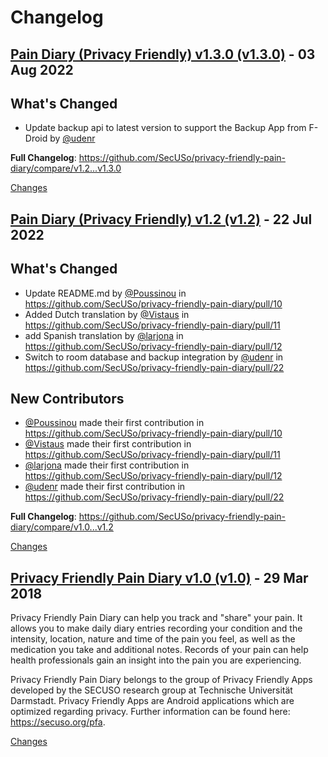 # Changelog

<a name="v1.3.0"></a>
## [Pain Diary (Privacy Friendly) v1.3.0 (v1.3.0)](https://github.com/SecUSo/privacy-friendly-pain-diary/releases/tag/v1.3.0) - 03 Aug 2022

## What's Changed
* Update backup api to latest version to support the Backup App from F-Droid by [@udenr](https://github.com/udenr)

**Full Changelog**: https://github.com/SecUSo/privacy-friendly-pain-diary/compare/v1.2...v1.3.0

[Changes][v1.3.0]


<a name="v1.2"></a>
## [Pain Diary (Privacy Friendly) v1.2 (v1.2)](https://github.com/SecUSo/privacy-friendly-pain-diary/releases/tag/v1.2) - 22 Jul 2022

## What's Changed
* Update README.md by [@Poussinou](https://github.com/Poussinou) in https://github.com/SecUSo/privacy-friendly-pain-diary/pull/10
* Added Dutch translation by [@Vistaus](https://github.com/Vistaus) in https://github.com/SecUSo/privacy-friendly-pain-diary/pull/11
* add Spanish translation by [@larjona](https://github.com/larjona) in https://github.com/SecUSo/privacy-friendly-pain-diary/pull/12
* Switch to room database and backup integration by [@udenr](https://github.com/udenr) in https://github.com/SecUSo/privacy-friendly-pain-diary/pull/22

## New Contributors
* [@Poussinou](https://github.com/Poussinou) made their first contribution in https://github.com/SecUSo/privacy-friendly-pain-diary/pull/10
* [@Vistaus](https://github.com/Vistaus) made their first contribution in https://github.com/SecUSo/privacy-friendly-pain-diary/pull/11
* [@larjona](https://github.com/larjona) made their first contribution in https://github.com/SecUSo/privacy-friendly-pain-diary/pull/12
* [@udenr](https://github.com/udenr) made their first contribution in https://github.com/SecUSo/privacy-friendly-pain-diary/pull/22

**Full Changelog**: https://github.com/SecUSo/privacy-friendly-pain-diary/compare/v1.0...v1.2

[Changes][v1.2]


<a name="v1.0"></a>
## [Privacy Friendly Pain Diary v1.0 (v1.0)](https://github.com/SecUSo/privacy-friendly-pain-diary/releases/tag/v1.0) - 29 Mar 2018

Privacy Friendly Pain Diary can help you track and "share" your pain. It allows you to make daily diary
entries recording your condition and the intensity, location, nature and time of the pain you feel, as
well as the medication you take and additional notes. Records of your pain can help health
professionals gain an insight into the pain you are experiencing.

Privacy Friendly Pain Diary belongs to the group of Privacy Friendly Apps developed by the SECUSO
research group at Technische Universität Darmstadt. Privacy Friendly Apps are Android applications
which are optimized regarding privacy. Further information can be found here:
https://secuso.org/pfa.


[Changes][v1.0]


[v1.3.0]: https://github.com/SecUSo/privacy-friendly-pain-diary/compare/v1.2...v1.3.0
[v1.2]: https://github.com/SecUSo/privacy-friendly-pain-diary/compare/v1.0...v1.2
[v1.0]: https://github.com/SecUSo/privacy-friendly-pain-diary/tree/v1.0

 <!-- Generated by https://github.com/rhysd/changelog-from-release -->
